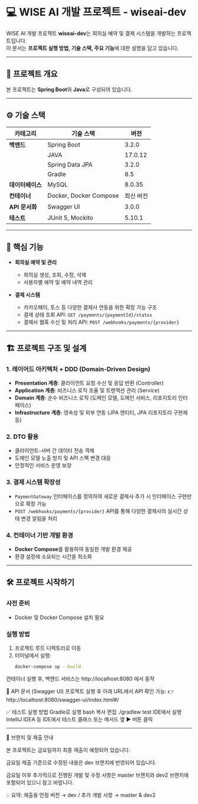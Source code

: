 # 💻 WISE AI 개발 프로젝트 - wiseai-dev

WISE AI 개발 프로젝트 **wiseai-dev**는 회의실 예약 및 결제 시스템을 개발하는 프로젝트입니다.  
이 문서는 **프로젝트 실행 방법, 기술 스택, 주요 기능**에 대한 설명을 담고 있습니다.

---

## 📌 프로젝트 개요
본 프로젝트는 **Spring Boot**와 **Java**로 구성되어 있습니다.

---

## ⚙️ 기술 스택

| 카테고리      | 기술 스택            | 버전      |
|---------------|----------------------|-----------|
| **백엔드**    | Spring Boot          | 3.2.0     |
|               | JAVA                 | 17.0.12   |
|               | Spring Data JPA      | 3.2.0     |
|               | Gradle               | 8.5       |
| **데이터베이스** | MySQL              | 8.0.35    |
| **컨테이너**  | Docker, Docker Compose | 최신 버전 |
| **API 문서화** | Swagger UI          | 3.0.0     |
| **테스트**    | JUnit 5, Mockito     | 5.10.1    |

---

## 🚀 핵심 기능

- **회의실 예약 및 관리**
  - 회의실 생성, 조회, 수정, 삭제
  - 사용자별 예약 및 예약 내역 관리

- **결제 시스템**
  - 카카오페이, 토스 등 다양한 결제사 연동을 위한 확장 가능 구조
  - 결제 상태 조회 API: `GET /payments/{paymentId}/status`
  - 결제사 웹훅 수신 및 처리 API: `POST /webhooks/payments/{provider}`

---

## 🏗 프로젝트 구조 및 설계

### 1. 레이어드 아키텍처 + DDD (Domain-Driven Design)

- **Presentation 계층**: 클라이언트 요청 수신 및 응답 반환 (Controller)
- **Application 계층**: 비즈니스 로직 조율 및 트랜잭션 관리 (Service)
- **Domain 계층**: 순수 비즈니스 로직 (도메인 모델, 도메인 서비스, 리포지토리 인터페이스)
- **Infrastructure 계층**: 영속성 및 외부 연동 (JPA 엔티티, JPA 리포지토리 구현체 등)

### 2. DTO 활용
- 클라이언트-서버 간 데이터 전송 객체
- 도메인 모델 노출 방지 및 API 스펙 변경 대응
- 안정적인 서비스 운영 보장

### 3. 결제 시스템 확장성
- `PaymentGateway` 인터페이스를 정의하여 새로운 결제사 추가 시 인터페이스 구현만으로 확장 가능
- `POST /webhooks/payments/{provider}` API를 통해 다양한 결제사의 실시간 상태 변경 알림을 처리

### 4. 컨테이너 기반 개발 환경
- **Docker Compose**를 활용하여 동일한 개발 환경 제공
- 환경 설정에 소요되는 시간을 최소화

---

## 🛠 프로젝트 시작하기

### 사전 준비
- Docker 및 Docker Compose 설치 필요

### 실행 방법
1. 프로젝트 루트 디렉토리로 이동
2. 터미널에서 실행:
   ```bash
   docker-compose up --build
컨테이너 실행 후, 백엔드 서비스는
http://localhost:8080 에서 동작

📖 API 문서 (Swagger UI)
프로젝트 실행 후 아래 URL에서 API 확인 가능:
👉http://localhost:8080/swagger-ui/index.html#/

✅ 테스트 실행 방법
Gradle로 실행
bash
복사
편집
./gradlew test
IDE에서 실행
IntelliJ IDEA 등 IDE에서 테스트 클래스 또는 메서드 옆 ▶ 버튼 클릭

---

📝 브랜치 및 제출 안내

본 프로젝트는 금요일까지 최종 제출이 예정되어 있습니다.

금요일 제출 기준으로 수정된 내용은 dev 브랜치에 반영되어 있습니다.

금요일 이후 추가적으로 진행된 개발 및 수정 사항은 master 브랜치와 dev2 브랜치에 포함되어 있으니 참고 바랍니다.

💡 요약: 제출용 안정 버전 → dev / 추가 개발 사항 → master & dev2
